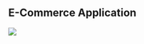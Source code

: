 <h2>E-Commerce Application</h2>
<img src ="https://github.com/GarimaJaiswal12/E-Commerce-Application/assets/122000586/1159a5bd-3a24-4a55-a9d3-b3bb8b91eeb0">
<img src ="https://github.com/GarimaJaiswal12/E-Commerce-Application/assets/122000586/28a3f471-13a9-49e8-87a9-78985037fec6
https://github.com/GarimaJaiswal12/E-Commerce-Application/assets/122000586/dc8c29a5-268a-4950-927a-c60cebe0ad51
https://github.com/GarimaJaiswal12/E-Commerce-Application/assets/122000586/30aa1054-e91e-4e86-9355-bb2163fd792f
https://github.com/GarimaJaiswal12/E-Commerce-Application/assets/122000586/fd73d3db-8bc6-42c2-bb55-a4ac46e68fc7
https://github.com/GarimaJaiswal12/E-Commerce-Application/assets/122000586/c6f1c140-b360-4250-834d-9ff746d41d17
https://github.com/GarimaJaiswal12/E-Commerce-Application/assets/122000586/eef3b32d-4b15-4ec5-8f94-ee78f3a80f5e
